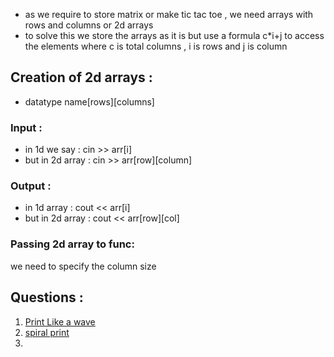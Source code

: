 - as we require to store matrix or make tic tac toe , we need arrays with rows and columns or 2d arrays
- to solve this we store the arrays as it is but use a formula c\*i+j to access the elements where c is total columns , i is rows and j is column
## Creation of 2d arrays :
- datatype name\[rows\]\[columns\]
### Input :
- in 1d we say : cin >> arr\[i\]
- but in 2d array : cin >> arr\[row\]\[column\]
### Output :
- in 1d array : cout << arr\[i\]
- but in 2d array :  cout << arr\[row\]\[col\]
### Passing 2d array to func:
we need to specify the column size 

## Questions :
1. [Print Like a wave](https://www.codingninjas.com/codestudio/problems/print-like-a-wave_893268)
2. [spiral print](https://www.codingninjas.com/codestudio/problems/print-spiral_547)
3. 

